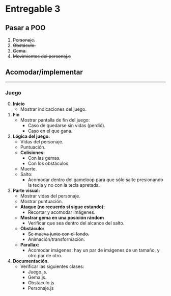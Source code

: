 Entregable 3
===============

## Pasar a POO

1. ~~Personaje.~~
2. ~~Obstáculo.~~
3. ~~Gema.~~
4. ~~Movimientos del personaj.e~~

## Acomodar/implementar
-----------------------------------------------------------------------------
### Juego
0. **Inicio**
    - Mostrar indicaciones del juego.
1. **Fin**
    - Mostrar pantalla de fin del juego:
        - Caso de quedarse sin vidas (perdió).
        - Caso en el que gana.
2. **Lógica del juego:**
    - Vidas del personaje.
    - Puntuación.
    - **Colisiones:**
        - Con las gemas.
        - Con los obstáculos.
    - Muerte.
    - Salto:
        - Acomodar dentro del gameloop para que sólo salte presionando la tecla y no con la tecla apretada.
3. **Parte visual:**
    - Mostrar vidas del personaje.
    - Mostrar puntuación.
    - **Ataque (no recuerdo si sigue estando):**
        - Recortar y acomodar imágenes.
    - **Mostrar gema en una posición rándom**
        - Verificar que sea dentro del alcance del salto.
    - **Obstáculo:**
        - ~~Se mueva junto con el fondo.~~
        - Animación/transformación.
    - **Parallax:**
        -  Acomodar imágenes: hay un par de imágenes de un tamaño, y otro par de otro.
4. **Documentación.**
    - Verificar las siguientes clases:
        - Juego.js.
        - Gema.js.
        - Obstaculo.js
        - Personaje.js



